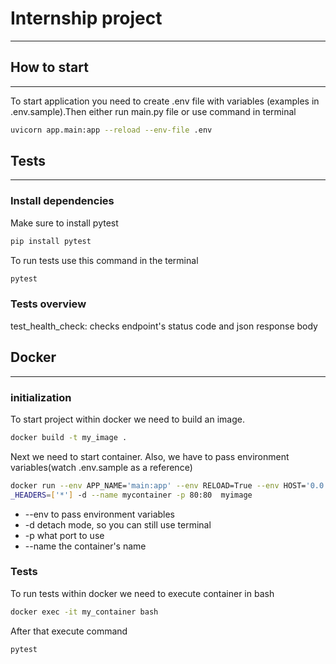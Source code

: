 # Internship project
__________________________________________________________________

## How to start
__________________________________________________________________

To start application you need to create .env file with variables (examples in .env.sample).Then either run main.py file or use command in terminal
```bash
uvicorn app.main:app --reload --env-file .env
```
## Tests
__________________________________________________________________

### Install dependencies
Make sure to install pytest
```bash
pip install pytest
```
To run tests use this command in the terminal
```bash
pytest
```
### Tests overview
test_health_check: checks endpoint's status code and json response body

## Docker
__________________________________________________________________
### initialization
To start project within docker we need to build an image.
```bash
docker build -t my_image .
```
Next we need to start container. Also, we have to pass environment variables(watch .env.sample as a reference)
```bash
docker run --env APP_NAME='main:app' --env RELOAD=True --env HOST='0.0.0.0' --env PORT=80 --env ORIGINS=['1.0.0.0:8080'] --env ALLOW_CREDENTIALS=True --env ALLOW_METHODS=['*'] --env ALLOW
_HEADERS=['*'] -d --name mycontainer -p 80:80  myimage
```
- --env to pass environment variables
- -d detach mode, so you can still use terminal
- -p what port to use
- --name the container's name

### Tests
To run tests within docker we need to execute container in bash
```bash
docker exec -it my_container bash
```
After that execute command
```bash
pytest
```